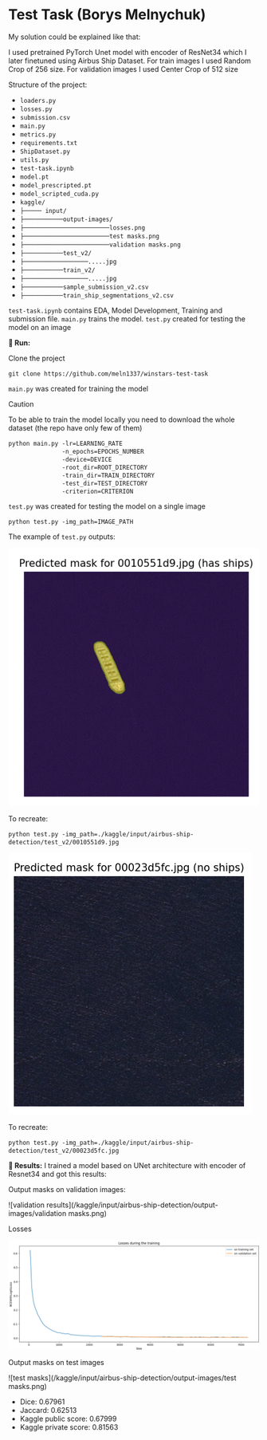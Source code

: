 # Test Task (Borys Melnychuk)

My solution could be explained like that: 

I used pretrained PyTorch Unet model with encoder of ResNet34 which I later finetuned using Airbus Ship Dataset.
For train images I used Random Crop of 256 size. For validation images I used Center Crop of 512 size

Structure of the project:

- `loaders.py`
- `losses.py`
- `submission.csv`
- `main.py`
- `metrics.py`
- `requirements.txt`
- `ShipDataset.py`
- `utils.py`
- `test-task.ipynb`
- `model.pt`
- `model_prescripted.pt`
- `model_scripted_cuda.py`
- `kaggle/`
- `├───── input/`
- `├───────────output-images/`
- `├────────────────────────losses.png`
- `├────────────────────────test masks.png`
- `├────────────────────────validation masks.png`
- `├───────────test_v2/`
- `├──────────────────.....jpg`
- `├───────────train_v2/`
- `├──────────────────.....jpg`
- `├───────────sample_submission_v2.csv`
- `├───────────train_ship_segmentations_v2.csv`

`test-task.ipynb` contains EDA, Model Development, Training and submission file. `main.py` trains the model. `test.py` created for testing the model on an image

**🏃 Run:**

Clone the project

```
git clone https://github.com/meln1337/winstars-test-task
```

`main.py` was created for training the model

> [!CAUTION]
> To be able to train the model locally you need to download the whole dataset (the repo have only few of them)

```
python main.py -lr=LEARNING_RATE 
               -n_epochs=EPOCHS_NUMBER 
               -device=DEVICE 
               -root_dir=ROOT_DIRECTORY 
               -train_dir=TRAIN_DIRECTORY 
               -test_dir=TEST_DIRECTORY
               -criterion=CRITERION
```

`test.py` was created for testing the model on a single image

```
python test.py -img_path=IMAGE_PATH
```

The example of `test.py` outputs:

![test-example](kaggle/input/airbus-ship-detection/output-images/test-example1.png)

To recreate:

```
python test.py -img_path=./kaggle/input/airbus-ship-detection/test_v2/0010551d9.jpg
```

![test-example](kaggle/input/airbus-ship-detection/output-images/test-example2.png)

To recreate:

```
python test.py -img_path=./kaggle/input/airbus-ship-detection/test_v2/00023d5fc.jpg
```


**🚩 Results:**
I trained a model based on UNet architecture with encoder of Resnet34 and got this results:

Output masks on validation images:

![validation results](/kaggle/input/airbus-ship-detection/output-images/validation masks.png)

Losses

![validation results](/kaggle/input/airbus-ship-detection/output-images/losses.png)

Output masks on test images

![test masks](/kaggle/input/airbus-ship-detection/output-images/test masks.png)


- Dice: 0.67961
- Jaccard: 0.62513
- Kaggle public score: 0.67999
- Kaggle private score: 0.81563
